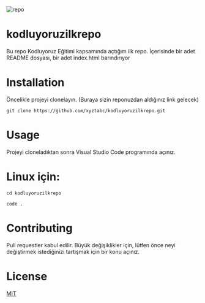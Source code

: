 ![repo](https://camo.githubusercontent.com/53cfd705987f04bf16e2bac7ace33b39666914cc405e365e305051a193d90ed4/68747470733a2f2f692e6962622e636f2f304439623944762f7265706f2e706e67)

# kodluyoruzilkrepo
Bu repo Kodluyoruz Eğitimi kapsamında açtığım ilk repo. İçerisinde bir adet README dosyası, bir adet index.html barındırıyor

# Installation
Öncelikle projeyi clonelayın. (Buraya sizin reponuzdan aldığınız link gelecek)

` git clone https://github.com/xyztabc/kodluyoruzilkrepo.git `

# Usage
Projeyi cloneladıktan sonra Visual Studio Code programında açınız.

# Linux için:

` cd kodluyoruzilkrepo `

` code . `

# Contributing
Pull requestler kabul edilir. Büyük değişiklikler için, lütfen önce neyi değiştirmek istediğinizi tartışmak için bir konu açınız.

# License
[MIT](https://github.com/git/git-scm.com/blob/main/MIT-LICENSE.txt)
